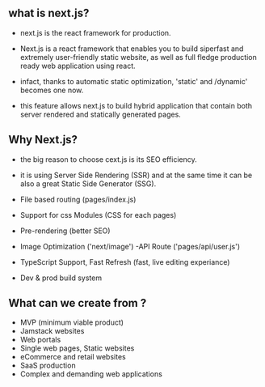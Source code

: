 ## what is next.js?
- next.js is the react framework for production.

- Next.js is a react framework that enables you to build siperfast and extremely user-friendly static website, as well as full fledge production ready web application using react.

- infact, thanks to automatic static optimization, 'static' and /dynamic' becomes one now.

- this feature allows next.js to build hybrid application that contain both server rendered and statically generated pages.



## Why Next.js?
- the big reason to choose cext.js is its SEO efficiency.

- it is using Server Side Rendering (SSR) and at the same time it can be also a great Static Side Generator (SSG).

- File based  routing (pages/index.js)
- Support for css Modules (CSS for each pages)
- Pre-rendering (better SEO)
- Image Optimization ('next/image')
-API Route ('pages/api/user.js')
- TypeScript Support, Fast Refresh (fast, live editing experiance)
- Dev & prod build system


## What can we create from ?
- MVP (minimum viable product)
- Jamstack websites
- Web portals
- Single web pages, Static websites
- eCommerce and retail websites
- SaaS production
- Complex and demanding web applications

